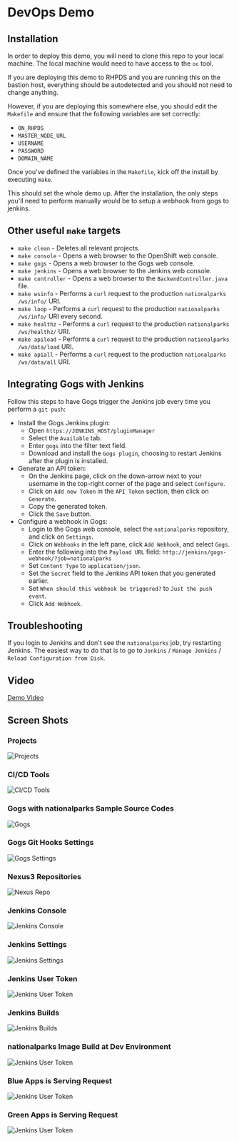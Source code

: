 # DevOps Demo

## Installation
In order to deploy this demo, you will need to clone this repo to your local
machine. The local machine would need to have access to the `oc` tool.

If you are deploying this demo to RHPDS and you are running this on the
bastion host, everything should be autodetected and you should not need to
change anything.

However, if you are deploying this somewhere else, you should edit the
`Makefile` and ensure that the following variables are set correctly:

* `ON_RHPDS`
* `MASTER_NODE_URL`
* `USERNAME`
* `PASSWORD`
* `DOMAIN_NAME`

Once you've defined the variables in the `Makefile`, kick off the install by
executing `make`.

This should set the whole demo up. After the installation, the only steps
you'll need to perform manually would be to setup a webhook from gogs to
jenkins.


## Other useful `make` targets

* `make clean` - Deletes all relevant projects.
* `make console` - Opens a web browser to the OpenShift web console.
* `make gogs` - Opens a web browser to the Gogs web console.
* `make jenkins` - Opens a web browser to the Jenkins web console.
* `make controller` - Opens a web browser to the `BackendController.java` file.
* `make wsinfo` - Performs a `curl` request to the production `nationalparks` `/ws/info/` URI.
* `make loop` - Performs a `curl` request to the production `nationalparks` `/ws/info/` URI every second.
* `make healthz` - Performs a `curl` request to the production `nationalparks` `/ws/healthz/` URI.
* `make apiload` - Performs a `curl` request to the production `nationalparks` `/ws/data/load` URI.
* `make apiall` - Performs a `curl` request to the production `nationalparks` `/ws/data/all` URI.


## Integrating Gogs with Jenkins

Follow this steps to have Gogs trigger the Jenkins job every time you perform
a `git push`:

* Install the Gogs Jenkins plugin:
    * Open `https://JENKINS_HOST/pluginManager`
    * Select the `Available` tab.
    * Enter `gogs` into the filter text field.
    * Download and install the `Gogs plugin`, choosing to restart Jenkins after
      the plugin is installed.
* Generate an API token:
    * On the Jenkins page, click on the down-arrow next to your username in
      the top-right corner of the page and select `Configure`.
    * Click on `Add new Token` in the `API Token` section, then click on
      `Generate`.
    * Copy the generated token.
    * Click the `Save` button.
* Configure a webhook in Gogs:
    * Login to the Gogs web console, select the `nationalparks` repository,
      and click on `Settings`.
    * Click on `Webhooks` in the left pane, click `Add Webhook`, and select `Gogs`.
    * Enter the following into the `Payload URL` field: `http://jenkins/gogs-webhook/?job=nationalparks`
    * Set `Content Type` to `application/json`.
    * Set the `Secret` field to the Jenkins API token that you generated earlier.
    * Set `When should this webhook be triggered?` to `Just the push event`.
    * Click `Add Webhook`.


## Troubleshooting

If you login to Jenkins and don't see the `nationalparks` job, try restarting
Jenkins. The easiest way to do that is to go to `Jenkins` / `Manage Jenkins` /
`Reload Configuration from Disk`. 

## Video
[Demo Video](https://www.dropbox.com/s/31bzz7ccrb9o0hz/OCP%20CICD%20Demo%202.mp4?dl=0)

## Screen Shots
### Projects
![Projects](https://github.com/chengkuangan/devops/blob/master/docs/images/projects.png?raw=true)
### CI/CD Tools
![CI/CD Tools](https://github.com/chengkuangan/devops/blob/master/docs/images/cicdtools.png?raw=true)
### Gogs with nationalparks Sample Source Codes
![Gogs](https://github.com/chengkuangan/devops/blob/master/docs/images/gogs-nationalparks.png?raw=true)
### Gogs Git Hooks Settings
![Gogs Settings](https://github.com/chengkuangan/devops/blob/master/docs/images/gogs-nationalparks-settings.png?raw=true)
### Nexus3 Repositories
![Nexus Repo](https://github.com/chengkuangan/devops/blob/master/docs/images/nexus3-repo.png?raw=true)
### Jenkins Console
![Jenkins Console](https://github.com/chengkuangan/devops/blob/master/docs/images/jenkins-console.png?raw=true)
### Jenkins Settings
![Jenkins Settings](https://github.com/chengkuangan/devops/blob/master/docs/images/jenkins-settings.png?raw=true)
### Jenkins User Token
![Jenkins User Token](https://github.com/chengkuangan/devops/blob/master/docs/images/jenkins-user-token.png?raw=true)
### Jenkins Builds
![Jenkins Builds](https://github.com/chengkuangan/devops/blob/master/docs/images/jenkins-build.png?raw=true)
### nationalparks Image Build at Dev Environment
![Jenkins User Token](https://github.com/chengkuangan/devops/blob/master/docs/images/imagebuild-dev.png?raw=true)
### Blue Apps is Serving Request
![Jenkins User Token](https://github.com/chengkuangan/devops/blob/master/docs/images/green-apps.png?raw=true)
### Green Apps is Serving Request
![Jenkins User Token](https://github.com/chengkuangan/devops/blob/master/docs/images/blue-apps.png?raw=true)
